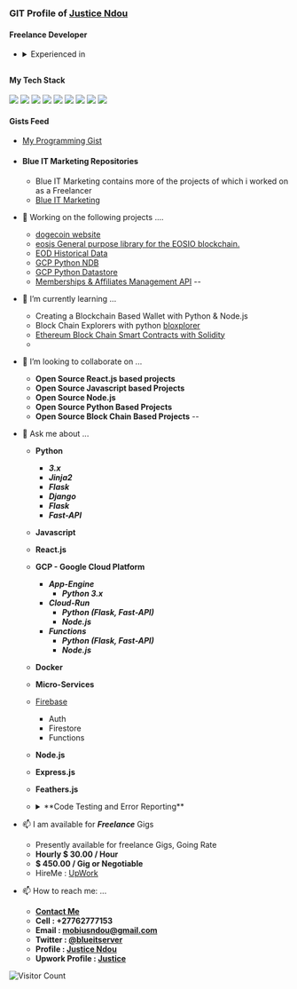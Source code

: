 
### GIT Profile of [Justice Ndou](https://justice-ndou.site)

#### Freelance Developer
- <details close><summary>Experienced in</summary>  
        <ul>
                <li>- Google Cloud Platform Based Projects</li>
                <li>- Python 3.8 / 3.9</li>
                <li>- Jinja Templates</li>
                <li>- Flask</li>
                <li>- Django</li>
                <li>- Fast-API</li>
                <li>- Node.JS</li>
                <li>- Express.JS</li>
                <li>- MySQl, Firebase-Firestore / Datastore / MongoDB / Redis</li>
                <li>- Kubernettes &amp; Docker</li>
                <li>- HTML5, CSS &amp; Javascript</li>
                <li>- React</li>
        </ul>
  </details>
##
#### My Tech Stack
<img src="https://img.icons8.com/dusk/64/000000/html-5.png"/> <img src="https://img.icons8.com/color/48/000000/css3.png"/> <img src="https://img.icons8.com/wired/48/000000/react.png"/> <img src="https://img.icons8.com/color/48/000000/javascript.png"/> <img src="https://img.icons8.com/color/48/000000/python.png"/> <img src="https://img.icons8.com/color/48/000000/firebase.png"/> <img src="https://img.icons8.com/color/48/000000/mongodb.png"/> <img src="https://img.icons8.com/color/48/000000/mysql.png"/> 
<img src="https://img.icons8.com/color/48/000000/nodejs.png"/>


#### Gists Feed
- [My Programming Gist](https://gist.github.com/freelancing-solutions)


- #### Blue IT Marketing Repositories
  - Blue IT Marketing contains more of the projects of which i worked on as a Freelancer
  - [Blue IT Marketing](https://github.com/Blue-IT-Marketing)

- 🔭 Working on the following projects ....
  - [dogecoin website](https://github.com/dogecoin/dogecoin.com)
  - [eosjs General purpose library for the EOSIO blockchain.](https://github.com/EOSIO/eosjs)
  - [EOD Historical Data](https://github.com/freelancing-solutions/python-eodhistoricaldata)
  - [GCP Python NDB](https://github.com/freelancing-solutions/python-ndb)
  - [GCP Python Datastore](https://github.com/freelancing-solutions/python-datastore)
  - [Memberships &amp; Affiliates Management API](https://github.com/freelancing-solutions/membership_and_affiliate_api)
--
- 🌱 I’m currently learning ...  
  - Creating a Blockchain Based Wallet with Python &amp; Node.js
  - Block Chain Explorers with python [bloxplorer](https://pypi.org/project/bloxplorer/)
  - [Ethereum Block Chain Smart Contracts with Solidity](https://ethereum.org/)
  - 

- 👯 I’m looking to collaborate on ...
  - **Open Source React.js based projects**
  - **Open Source Javascript based Projects**
  - **Open Source Node.js**
  - **Open Source Python Based Projects**
  - **Open Source Block Chain Based Projects**
--
- 💬 Ask me about ...
  - **Python**
    - ***3.x***
    - ***Jinja2***
    - ***Flask***
    - ***Django***
    - ***Flask***
    - ***Fast-API***
  - **Javascript**
  - **React.js**
  - **GCP - Google Cloud Platform**
    - ***App-Engine***
      - ***Python 3.x***
    - ***Cloud-Run***
      - ***Python (Flask, Fast-API)***
      - ***Node.js***
    - ***Functions***
      - ***Python (Flask, Fast-API)***
      - ***Node.js***
  - **Docker**
  - **Micro-Services**
  - [Firebase](https://firebase.com)
    - Auth
    - Firestore
    - Functions
  - **Node.js**
  - **Express.js**
  - **Feathers.js**
  - <details close> 
      <summary>**Code Testing and Error Reporting**</summary>
      <ol>
      <li>Pytest.org 
        I use Pytest to test my python code, [documentations can be found here](https://docs.pytest.org/en/stable/contents.html)</li>
        
      <li>JestJs.io
         I use Jest for Javascript, Node.js, & React Testing , [Jest Docs Here](https://jestjs.io/docs/en/getting-started.html)
      </li>
      <li> Sentry.IO
        For all (Python, Flask, Node.JS, Javascript, Node.js, React and etc ) my production and development error monitoring and reporting , [Sentry Docs (https://docs.sentry.io/)</li>
  </ol>
  </details

- 📫 I am available for ***Freelance*** Gigs
  - Presently available for freelance Gigs, Going Rate
  - **Hourly $ 30.00 / Hour**
  - **$ 450.00 / Gig or Negotiable**
  - HireMe : [UpWork](https://www.upwork.com/o/profiles/users/~01f013b5a637b415f8/)

- 📫 How to reach me: ...
  - **[Contact Me](https://justice-ndou.site/contact)**
  - **Cell : +27762777153**
  - **Email : mobiusndou@gmail.com**
  - **Twitter : [@blueitserver](https://twitter.com/blueitserver)**
  - **Profile : [Justice Ndou](https://justice-ndou.site)**
  - **Upwork Profile : [Justice](https://www.upwork.com/o/profiles/users/~01f013b5a637b415f8/)**
  
![Visitor Count](https://profile-counter.glitch.me/freelancing-solutions/count.svg)
